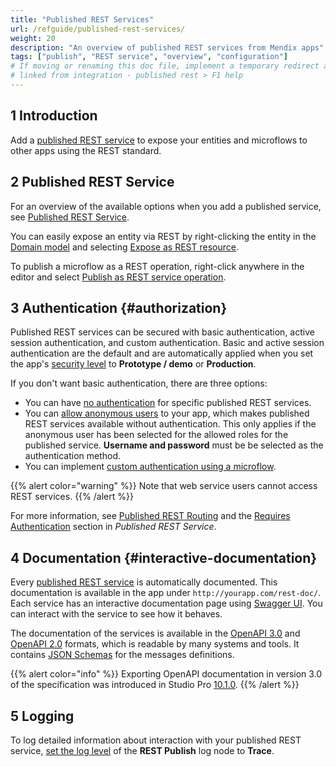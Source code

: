 ```yaml
---
title: "Published REST Services"
url: /refguide/published-rest-services/
weight: 20
description: "An overview of published REST services from Mendix apps"
tags: ["publish", "REST service", "overview", "configuration"]
# If moving or renaming this doc file, implement a temporary redirect and let the respective team know they should update the URL in the product. See Mapping to Products for more details.
# linked from integration - published rest > F1 help
---
```


## 1 Introduction

Add a [published REST service](/refguide/published-rest-service/) to expose your entities and microflows to other apps using the REST standard.

## 2 Published REST Service

For an overview of the available options when you add a published service, see [Published REST Service](/refguide/published-rest-service/).

You can easily expose an entity via REST by right-clicking the entity in the [Domain model](/refguide/domain-model/) and selecting [Expose as REST resource](/refguide/generate-rest-resource/).

To publish a microflow as a REST operation, right-click anywhere in the editor and select [Publish as REST service operation](/refguide/publish-microflow-as-rest-operation/).

## 3 Authentication {#authorization}

Published REST services can be secured with basic authentication, active session authentication, and custom authentication. Basic and active session authentication are the default and are automatically applied when you set the app's [security level](/refguide/app-security/) to **Prototype / demo**  or **Production**.

If you don't want basic authentication, there are three options:

* You can have [no authentication](/refguide/published-rest-service/#authentication) for specific published REST services.
* You can [allow anonymous users](/refguide/app-security/#anonymous-users) to your app, which makes published REST services available without authentication. This only applies if the anonymous user has been selected for the allowed roles for the published service. **Username and password** must be be selected as the authentication method.
* You can implement [custom authentication using a microflow](/refguide/published-rest-service/#authentication-microflow).

{{% alert color="warning" %}}
Note that web service users cannot access REST services.
{{% /alert %}}

For more information, see [Published REST Routing](/refguide/published-rest-routing/) and the [Requires Authentication](/refguide/published-rest-service/#authentication) section in *Published REST Service*.

## 4 Documentation {#interactive-documentation}

Every [published REST service](/refguide/published-rest-service/) is automatically documented. This documentation is available in the app under `http://yourapp.com/rest-doc/`. Each service has an interactive documentation page using [Swagger UI](https://swagger.io/swagger-ui/). You can interact with the service to see how it behaves.

The documentation of the services is available in the [OpenAPI 3.0](/refguide/open-api/) and [OpenAPI 2.0](/refguide/open-api-2/) formats, which is readable by many systems and tools. It contains [JSON Schemas](/refguide/published-rest-service-json-schema/) for the messages definitions.

{{% alert color="info" %}}
Exporting OpenAPI documentation in version 3.0 of the specification was introduced in Studio Pro [10.1.0](/releasenotes/studio-pro/10.1/).
{{% /alert %}}

## 5 Logging

To log detailed information about interaction with your published REST service, [set the log level](/refguide/logging/) of the **REST Publish** log node to **Trace**.
